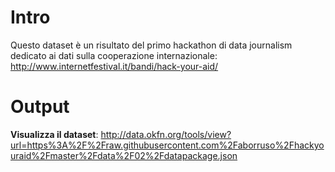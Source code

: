 # Intro
Questo dataset è un risultato del primo hackathon di data journalism dedicato ai dati sulla cooperazione internazionale: http://www.internetfestival.it/bandi/hack-your-aid/

# Output
**Visualizza il dataset**: 
http://data.okfn.org/tools/view?url=https%3A%2F%2Fraw.githubusercontent.com%2Faborruso%2Fhackyouraid%2Fmaster%2Fdata%2F02%2Fdatapackage.json